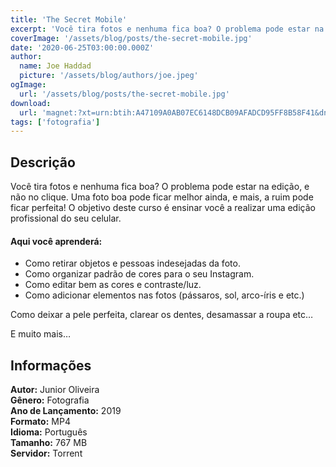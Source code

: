 ```yaml
---
title: 'The Secret Mobile'
excerpt: 'Você tira fotos e nenhuma fica boa? O problema pode estar na edição, e não no clique. Uma foto boa pode ficar melhor ainda, e mais, a ruim pode ficar perfeita! O objetivo deste curso é ensinar você a realizar uma edição profissional do seu celular.  Aqui você aprenderá:</stro'
coverImage: '/assets/blog/posts/the-secret-mobile.jpg'
date: '2020-06-25T03:00:00.000Z'
author:
  name: Joe Haddad
  picture: '/assets/blog/authors/joe.jpeg'
ogImage:
  url: '/assets/blog/posts/the-secret-mobile.jpg'
download:
  url: 'magnet:?xt=urn:btih:A47109A0AB07EC6148DCB09AFADCD95FF8B58F41&dn=The%20Secret%20Mobile&tr=udp%3a%2f%2ftracker.openbittorrent.com%3a1337%2fannounce&tr=udp%3a%2f%2ftracker.opentrackr.org%3a1337%2fannounce'
tags: ['fotografia']
---
```

<h2>Descrição</h2>
<p></p><p>Você tira fotos e nenhuma fica boa? O problema pode estar na edição, e não no clique. Uma foto boa pode ficar melhor ainda, e mais, a ruim pode ficar perfeita! O objetivo deste curso é ensinar você a realizar uma edição profissional do seu celular.</p><h4><strong>Aqui você aprenderá:</strong></h4><ul><li>Como retirar objetos e pessoas indesejadas da foto.</li><li>Como organizar padrão de cores para o seu Instagram.</li><li>Como editar bem as cores e contraste/luz.</li><li>Como adicionar elementos nas fotos (pássaros, sol, arco-íris e etc.)</li></ul><p>Como deixar a pele perfeita, clarear os dentes, desamassar a roupa etc…</p><p>E muito mais…</p><h2>Informações</h2><p><strong>Autor:</strong> Junior Oliveira<br/><strong>Gênero:</strong> Fotografia<br/><strong>Ano de Lançamento:</strong> 2019<br/><strong>Formato:</strong> MP4<br/><strong>Idioma:</strong> Português<br/><strong>Tamanho:</strong> 767 MB<br/><strong>Servidor:</strong> Torrent</p>